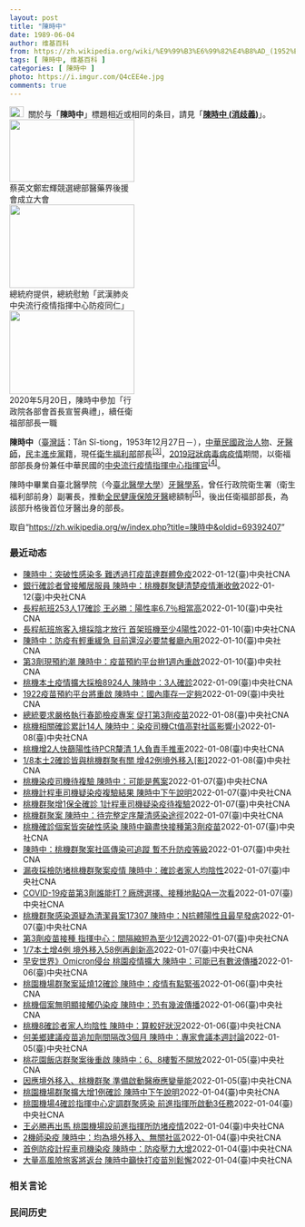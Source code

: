```yaml
---
layout: post
title: "陳時中"
date: 1989-06-04
author: 维基百科
from: https://zh.wikipedia.org/wiki/%E9%99%B3%E6%99%82%E4%B8%AD_(1952%E5%B9%B4)
tags: [ 陳時中, 维基百科 ]
categories: [ 陳時中 ]
photo: https://i.imgur.com/Q4cEE4e.jpg
comments: true
---
```

<div class="mw-parser-output"><div id="noteTA-54dafe5e" class="noteTA"><div class="noteTA-group"><div data-noteta-group-source="module" data-noteta-group="Medicine"></div></div></div>
<div role="note" class="hatnote navigation-not-searchable"><a href="/wiki/Wikipedia:%E6%B6%88%E6%AD%A7%E4%B9%89" title="Wikipedia:消歧义"><img alt="Disambig gray.svg" src="//upload.wikimedia.org/wikipedia/commons/thumb/5/5f/Disambig_gray.svg/25px-Disambig_gray.svg.png" decoding="async" width="25" height="19" srcset="//upload.wikimedia.org/wikipedia/commons/thumb/5/5f/Disambig_gray.svg/38px-Disambig_gray.svg.png 1.5x, //upload.wikimedia.org/wikipedia/commons/thumb/5/5f/Disambig_gray.svg/50px-Disambig_gray.svg.png 2x" data-file-width="220" data-file-height="168"></a><style data-mw-deduplicate="TemplateStyles:r67269465">.mw-parser-output .ifmobile>.mobile:nth-child(2n){display:none}</style><span class="ifmobile"><span class="nomobile">&nbsp;&nbsp;</span><span class="mobile"></span></span>關於与「<b>陳時中</b>」標題相近或相同的条目，請見「<b><a href="/wiki/%E9%99%B3%E6%99%82%E4%B8%AD_(%E6%B6%88%E6%AD%A7%E7%BE%A9)" class="mw-disambig" title="陳時中 (消歧義)">陳時中 (消歧義)</a></b>」。</div>

<div class="thumb tright"><div class="thumbinner" style="width:222px;"><a href="/wiki/File:%E9%84%AD%E5%AE%8F%E8%BC%9D%E8%88%87%E9%86%AB%E6%94%BF%E4%BA%BA%E5%A3%AB%E5%90%88%E7%85%A7.jpg" class="image"><img alt="" src="//upload.wikimedia.org/wikipedia/commons/thumb/e/e0/%E9%84%AD%E5%AE%8F%E8%BC%9D%E8%88%87%E9%86%AB%E6%94%BF%E4%BA%BA%E5%A3%AB%E5%90%88%E7%85%A7.jpg/220px-%E9%84%AD%E5%AE%8F%E8%BC%9D%E8%88%87%E9%86%AB%E6%94%BF%E4%BA%BA%E5%A3%AB%E5%90%88%E7%85%A7.jpg" decoding="async" width="220" height="110" class="thumbimage" srcset="//upload.wikimedia.org/wikipedia/commons/thumb/e/e0/%E9%84%AD%E5%AE%8F%E8%BC%9D%E8%88%87%E9%86%AB%E6%94%BF%E4%BA%BA%E5%A3%AB%E5%90%88%E7%85%A7.jpg/330px-%E9%84%AD%E5%AE%8F%E8%BC%9D%E8%88%87%E9%86%AB%E6%94%BF%E4%BA%BA%E5%A3%AB%E5%90%88%E7%85%A7.jpg 1.5x, //upload.wikimedia.org/wikipedia/commons/thumb/e/e0/%E9%84%AD%E5%AE%8F%E8%BC%9D%E8%88%87%E9%86%AB%E6%94%BF%E4%BA%BA%E5%A3%AB%E5%90%88%E7%85%A7.jpg/440px-%E9%84%AD%E5%AE%8F%E8%BC%9D%E8%88%87%E9%86%AB%E6%94%BF%E4%BA%BA%E5%A3%AB%E5%90%88%E7%85%A7.jpg 2x" data-file-width="4160" data-file-height="2080"></a>  <div class="thumbcaption"><div class="magnify"><a href="/wiki/File:%E9%84%AD%E5%AE%8F%E8%BC%9D%E8%88%87%E9%86%AB%E6%94%BF%E4%BA%BA%E5%A3%AB%E5%90%88%E7%85%A7.jpg" class="internal" title="放大"></a></div>蔡英文鄭宏輝競選總部醫藥界後援會成立大會</div></div></div>
<div class="thumb tright"><div class="thumbinner" style="width:222px;"><a href="/wiki/File:02.07_%E7%B8%BD%E7%B5%B1%E6%85%B0%E5%8B%89%E3%80%8C%E5%9A%B4%E9%87%8D%E7%89%B9%E6%AE%8A%E5%82%B3%E6%9F%93%E6%80%A7%E8%82%BA%E7%82%8E%E4%B8%AD%E5%A4%AE%E6%B5%81%E8%A1%8C%E7%96%AB%E6%83%85%E6%8C%87%E6%8F%AE%E4%B8%AD%E5%BF%83%E9%98%B2%E7%96%AB%E5%90%8C%E4%BB%81%E3%80%8D_(49500116692).jpg" class="image"><img alt="" src="//upload.wikimedia.org/wikipedia/commons/thumb/9/95/02.07_%E7%B8%BD%E7%B5%B1%E6%85%B0%E5%8B%89%E3%80%8C%E5%9A%B4%E9%87%8D%E7%89%B9%E6%AE%8A%E5%82%B3%E6%9F%93%E6%80%A7%E8%82%BA%E7%82%8E%E4%B8%AD%E5%A4%AE%E6%B5%81%E8%A1%8C%E7%96%AB%E6%83%85%E6%8C%87%E6%8F%AE%E4%B8%AD%E5%BF%83%E9%98%B2%E7%96%AB%E5%90%8C%E4%BB%81%E3%80%8D_%2849500116692%29.jpg/220px-02.07_%E7%B8%BD%E7%B5%B1%E6%85%B0%E5%8B%89%E3%80%8C%E5%9A%B4%E9%87%8D%E7%89%B9%E6%AE%8A%E5%82%B3%E6%9F%93%E6%80%A7%E8%82%BA%E7%82%8E%E4%B8%AD%E5%A4%AE%E6%B5%81%E8%A1%8C%E7%96%AB%E6%83%85%E6%8C%87%E6%8F%AE%E4%B8%AD%E5%BF%83%E9%98%B2%E7%96%AB%E5%90%8C%E4%BB%81%E3%80%8D_%2849500116692%29.jpg" decoding="async" width="220" height="147" class="thumbimage" srcset="//upload.wikimedia.org/wikipedia/commons/thumb/9/95/02.07_%E7%B8%BD%E7%B5%B1%E6%85%B0%E5%8B%89%E3%80%8C%E5%9A%B4%E9%87%8D%E7%89%B9%E6%AE%8A%E5%82%B3%E6%9F%93%E6%80%A7%E8%82%BA%E7%82%8E%E4%B8%AD%E5%A4%AE%E6%B5%81%E8%A1%8C%E7%96%AB%E6%83%85%E6%8C%87%E6%8F%AE%E4%B8%AD%E5%BF%83%E9%98%B2%E7%96%AB%E5%90%8C%E4%BB%81%E3%80%8D_%2849500116692%29.jpg/330px-02.07_%E7%B8%BD%E7%B5%B1%E6%85%B0%E5%8B%89%E3%80%8C%E5%9A%B4%E9%87%8D%E7%89%B9%E6%AE%8A%E5%82%B3%E6%9F%93%E6%80%A7%E8%82%BA%E7%82%8E%E4%B8%AD%E5%A4%AE%E6%B5%81%E8%A1%8C%E7%96%AB%E6%83%85%E6%8C%87%E6%8F%AE%E4%B8%AD%E5%BF%83%E9%98%B2%E7%96%AB%E5%90%8C%E4%BB%81%E3%80%8D_%2849500116692%29.jpg 1.5x, //upload.wikimedia.org/wikipedia/commons/thumb/9/95/02.07_%E7%B8%BD%E7%B5%B1%E6%85%B0%E5%8B%89%E3%80%8C%E5%9A%B4%E9%87%8D%E7%89%B9%E6%AE%8A%E5%82%B3%E6%9F%93%E6%80%A7%E8%82%BA%E7%82%8E%E4%B8%AD%E5%A4%AE%E6%B5%81%E8%A1%8C%E7%96%AB%E6%83%85%E6%8C%87%E6%8F%AE%E4%B8%AD%E5%BF%83%E9%98%B2%E7%96%AB%E5%90%8C%E4%BB%81%E3%80%8D_%2849500116692%29.jpg/440px-02.07_%E7%B8%BD%E7%B5%B1%E6%85%B0%E5%8B%89%E3%80%8C%E5%9A%B4%E9%87%8D%E7%89%B9%E6%AE%8A%E5%82%B3%E6%9F%93%E6%80%A7%E8%82%BA%E7%82%8E%E4%B8%AD%E5%A4%AE%E6%B5%81%E8%A1%8C%E7%96%AB%E6%83%85%E6%8C%87%E6%8F%AE%E4%B8%AD%E5%BF%83%E9%98%B2%E7%96%AB%E5%90%8C%E4%BB%81%E3%80%8D_%2849500116692%29.jpg 2x" data-file-width="2048" data-file-height="1365"></a>  <div class="thumbcaption"><div class="magnify"><a href="/wiki/File:02.07_%E7%B8%BD%E7%B5%B1%E6%85%B0%E5%8B%89%E3%80%8C%E5%9A%B4%E9%87%8D%E7%89%B9%E6%AE%8A%E5%82%B3%E6%9F%93%E6%80%A7%E8%82%BA%E7%82%8E%E4%B8%AD%E5%A4%AE%E6%B5%81%E8%A1%8C%E7%96%AB%E6%83%85%E6%8C%87%E6%8F%AE%E4%B8%AD%E5%BF%83%E9%98%B2%E7%96%AB%E5%90%8C%E4%BB%81%E3%80%8D_(49500116692).jpg" class="internal" title="放大"></a></div>總統府提供，總統慰勉「武漢肺炎中央流行疫情指揮中心防疫同仁」</div></div></div>
<div class="thumb tright"><div class="thumbinner" style="width:222px;"><a href="/wiki/File:05.20_%E7%B8%BD%E7%B5%B1%E4%B8%BB%E6%8C%81%E3%80%8C%E8%A1%8C%E6%94%BF%E9%99%A2%E5%89%AF%E9%99%A2%E9%95%B7%E6%9A%A8%E5%90%84%E9%83%A8%E6%9C%83%E9%A6%96%E9%95%B7%E5%AE%A3%E8%AA%93%E5%85%B8%E7%A6%AE%E3%80%8D-%E9%99%B3%E6%99%82%E4%B8%AD.jpg" class="image"><img alt="" src="//upload.wikimedia.org/wikipedia/commons/thumb/a/aa/05.20_%E7%B8%BD%E7%B5%B1%E4%B8%BB%E6%8C%81%E3%80%8C%E8%A1%8C%E6%94%BF%E9%99%A2%E5%89%AF%E9%99%A2%E9%95%B7%E6%9A%A8%E5%90%84%E9%83%A8%E6%9C%83%E9%A6%96%E9%95%B7%E5%AE%A3%E8%AA%93%E5%85%B8%E7%A6%AE%E3%80%8D-%E9%99%B3%E6%99%82%E4%B8%AD.jpg/220px-05.20_%E7%B8%BD%E7%B5%B1%E4%B8%BB%E6%8C%81%E3%80%8C%E8%A1%8C%E6%94%BF%E9%99%A2%E5%89%AF%E9%99%A2%E9%95%B7%E6%9A%A8%E5%90%84%E9%83%A8%E6%9C%83%E9%A6%96%E9%95%B7%E5%AE%A3%E8%AA%93%E5%85%B8%E7%A6%AE%E3%80%8D-%E9%99%B3%E6%99%82%E4%B8%AD.jpg" decoding="async" width="220" height="147" class="thumbimage" srcset="//upload.wikimedia.org/wikipedia/commons/thumb/a/aa/05.20_%E7%B8%BD%E7%B5%B1%E4%B8%BB%E6%8C%81%E3%80%8C%E8%A1%8C%E6%94%BF%E9%99%A2%E5%89%AF%E9%99%A2%E9%95%B7%E6%9A%A8%E5%90%84%E9%83%A8%E6%9C%83%E9%A6%96%E9%95%B7%E5%AE%A3%E8%AA%93%E5%85%B8%E7%A6%AE%E3%80%8D-%E9%99%B3%E6%99%82%E4%B8%AD.jpg/330px-05.20_%E7%B8%BD%E7%B5%B1%E4%B8%BB%E6%8C%81%E3%80%8C%E8%A1%8C%E6%94%BF%E9%99%A2%E5%89%AF%E9%99%A2%E9%95%B7%E6%9A%A8%E5%90%84%E9%83%A8%E6%9C%83%E9%A6%96%E9%95%B7%E5%AE%A3%E8%AA%93%E5%85%B8%E7%A6%AE%E3%80%8D-%E9%99%B3%E6%99%82%E4%B8%AD.jpg 1.5x, //upload.wikimedia.org/wikipedia/commons/thumb/a/aa/05.20_%E7%B8%BD%E7%B5%B1%E4%B8%BB%E6%8C%81%E3%80%8C%E8%A1%8C%E6%94%BF%E9%99%A2%E5%89%AF%E9%99%A2%E9%95%B7%E6%9A%A8%E5%90%84%E9%83%A8%E6%9C%83%E9%A6%96%E9%95%B7%E5%AE%A3%E8%AA%93%E5%85%B8%E7%A6%AE%E3%80%8D-%E9%99%B3%E6%99%82%E4%B8%AD.jpg/440px-05.20_%E7%B8%BD%E7%B5%B1%E4%B8%BB%E6%8C%81%E3%80%8C%E8%A1%8C%E6%94%BF%E9%99%A2%E5%89%AF%E9%99%A2%E9%95%B7%E6%9A%A8%E5%90%84%E9%83%A8%E6%9C%83%E9%A6%96%E9%95%B7%E5%AE%A3%E8%AA%93%E5%85%B8%E7%A6%AE%E3%80%8D-%E9%99%B3%E6%99%82%E4%B8%AD.jpg 2x" data-file-width="2508" data-file-height="1672"></a>  <div class="thumbcaption"><div class="magnify"><a href="/wiki/File:05.20_%E7%B8%BD%E7%B5%B1%E4%B8%BB%E6%8C%81%E3%80%8C%E8%A1%8C%E6%94%BF%E9%99%A2%E5%89%AF%E9%99%A2%E9%95%B7%E6%9A%A8%E5%90%84%E9%83%A8%E6%9C%83%E9%A6%96%E9%95%B7%E5%AE%A3%E8%AA%93%E5%85%B8%E7%A6%AE%E3%80%8D-%E9%99%B3%E6%99%82%E4%B8%AD.jpg" class="internal" title="放大"></a></div>2020年5月20日，陳時中參加「行政院各部會首長宣誓典禮」，續任衛福部部長一職</div></div></div>
<p><b>陳時中</b>（<a href="/wiki/%E8%87%BA%E7%81%A3%E8%A9%B1" title="臺灣話">臺灣話</a>：<span lang="nan"><style data-mw-deduplicate="TemplateStyles:r58929728">.mw-parser-output .sans-serif{font-family:-apple-system,BlinkMacSystemFont,"Segoe UI",Roboto,Lato,"Helvetica Neue",Helvetica,Arial,sans-serif}</style><span class="sans-serif"><span lang="nan">Tân Sî-tiong</span></span></span>，1953年12月27日<span class="useeditintro" title="Template:BLP editintro">－</span>），<a href="/wiki/%E4%B8%AD%E8%8F%AF%E6%B0%91%E5%9C%8B" title="中華民國">中華民國</a><a href="/wiki/%E6%94%BF%E6%B2%BB%E4%BA%BA%E7%89%A9" title="政治人物">政治人物</a>、<a href="/wiki/%E7%89%99%E9%86%AB%E5%B8%AB" class="mw-redirect" title="牙醫師">牙醫師</a>，<a href="/wiki/%E6%B0%91%E4%B8%BB%E9%80%B2%E6%AD%A5%E9%BB%A8" title="民主進步黨">民主進步黨</a>籍，現任<a href="/wiki/%E4%B8%AD%E8%8F%AF%E6%B0%91%E5%9C%8B%E8%A1%9B%E7%94%9F%E7%A6%8F%E5%88%A9%E9%83%A8" title="中華民國衛生福利部">衛生福利部</a>部長<sup id="cite_ref-3" class="reference"><a href="#cite_note-3">[3]</a></sup>，<a href="/wiki/2019%E5%86%A0%E7%8B%80%E7%97%85%E6%AF%92%E7%97%85%E8%87%BA%E7%81%A3%E7%96%AB%E6%83%85" title="2019冠狀病毒病臺灣疫情">2019冠狀病毒病疫情</a>期間，以衛福部部長身份兼任中華民國的<a href="/wiki/%E5%9C%8B%E5%AE%B6%E8%A1%9B%E7%94%9F%E6%8C%87%E6%8F%AE%E4%B8%AD%E5%BF%83%E4%B8%AD%E5%A4%AE%E6%B5%81%E8%A1%8C%E7%96%AB%E6%83%85%E6%8C%87%E6%8F%AE%E4%B8%AD%E5%BF%83" title="國家衛生指揮中心中央流行疫情指揮中心">中央流行疫情指揮中心</a><a href="/wiki/%E6%8C%87%E6%8F%AE%E5%AE%98" title="指揮官">指揮官</a><sup id="cite_ref-4" class="reference"><a href="#cite_note-4">[4]</a></sup>。
</p><p>陳時中畢業自臺北醫學院（今<a href="/wiki/%E8%87%BA%E5%8C%97%E9%86%AB%E5%AD%B8%E5%A4%A7%E5%AD%B8" title="臺北醫學大學">臺北醫學大學</a>）<a href="/wiki/%E7%89%99%E9%86%AB%E5%AD%B8%E7%B3%BB" title="牙醫學系">牙醫學系</a>，曾任行政院衛生署（衛生福利部前身）副署長，推動<a href="/wiki/%E5%85%A8%E6%B0%91%E5%81%A5%E5%BA%B7%E4%BF%9D%E9%9A%AA" title="全民健康保險">全民健康保險</a><a href="/wiki/%E7%89%99%E9%86%AB" title="牙醫">牙醫</a>總額制<sup id="cite_ref-5" class="reference"><a href="#cite_note-5">[5]</a></sup>，後出任衛福部部長，為該部升格後首位牙醫出身的部長。
</p>
</div><noscript><img src="//zh.wikipedia.org/wiki/Special:CentralAutoLogin/start?type=1x1" alt="" title="" width="1" height="1" style="border: none; position: absolute;"></noscript>
<div class="printfooter">取自“<a dir="ltr" href="https://zh.wikipedia.org/w/index.php?title=陳時中&amp;oldid=69392407">https://zh.wikipedia.org/w/index.php?title=陳時中&amp;oldid=69392407</a>”</div><div id="recent-news"><h3>最近动态</h3><ul><li><a href="https://nodebe4.github.io/waimei/2022-01-12/%E9%99%B3%E6%99%82%E4%B8%AD-%E7%AA%81%E7%A0%B4%E6%80%A7%E6%84%9F%E6%9F%93%E5%A4%9A-%E9%9B%A3%E9%80%8F%E9%81%8E%E6%89%93%E7%96%AB%E8%8B%97%E9%81%94%E7%BE%A4%E9%AB%94%E5%85%8D%E7%96%AB" title="陳時中：突破性感染多 難透過打疫苗達群體免疫—— 防疫指揮官陳時中說，單靠打疫苗達到群體免疫、避免感染很難，要多層次防護。圖為高雄國際會議中心疫苗接種站。中央社記者董俊志攝 111年1月12日 ...">陳時中：突破性感染多 難透過打疫苗達群體免疫</a><time>2022-01-12</time><a class="tag">(臺)中央社CNA</a></li>
<li><a href="https://nodebe4.github.io/waimei/2022-01-12/%E9%8A%80%E8%A1%8C%E7%A2%BA%E8%A8%BA%E8%80%85%E6%9B%BE%E6%8E%A5%E8%A7%B8%E5%B1%85%E6%9C%8D%E5%93%A1-%E9%99%B3%E6%99%82%E4%B8%AD-%E6%A1%83%E6%A9%9F%E7%BE%A4%E8%81%9A%E9%8F%88%E6%B8%85%E6%A5%9A%E7%96%AB%E6%83%85%E6%BC%B8%E6%94%B6%E6%96%82" title="銀行確診者曾接觸居服員 陳時中：桃機群聚鏈清楚疫情漸收斂—— 桃機群聚案12日新增3名銀行人員確診，累計42例，除1名桃機防疫計程車司機病毒序列不同，其餘41人均為群聚。（中央社製圖） （中央社...">銀行確診者曾接觸居服員 陳時中：桃機群聚鏈清楚疫情漸收斂</a><time>2022-01-12</time><a class="tag">(臺)中央社CNA</a></li>
<li><a href="https://nodebe4.github.io/waimei/2022-01-10/%E9%95%B7%E7%A8%8B%E8%88%AA%E7%8F%AD253%E4%BA%BA17%E7%A2%BA%E8%A8%BA-%E7%8E%8B%E5%BF%85%E5%8B%9D-%E9%99%BD%E6%80%A7%E7%8E%876.7-%E7%9B%B8%E7%95%B6%E9%AB%98" title="長程航班253人17確診 王必勝：陽性率6.7％相當高—— 桃園國際機場長程航班旅客採檢新措施上路首日，中央流行疫情指揮中心指揮官陳時中（圖中）11日一早在桃機前進指揮所指揮官王必勝（中左）等人...">長程航班253人17確診 王必勝：陽性率6.7％相當高</a><time>2022-01-10</time><a class="tag">(臺)中央社CNA</a></li>
<li><a href="https://nodebe4.github.io/waimei/2022-01-10/%E9%95%B7%E7%A8%8B%E8%88%AA%E7%8F%AD%E6%97%85%E5%AE%A2%E5%85%A5%E5%A2%83%E6%8E%A1%E9%99%B0%E6%89%8D%E6%94%BE%E8%A1%8C-%E9%A6%96%E6%9E%B6%E7%8F%AD%E6%A9%9F%E8%87%B3%E5%B0%914%E9%99%BD%E6%80%A7" title="長程航班旅客入境採陰才放行 首架班機至少4陽性—— 中央流行疫情指揮中心指揮官陳時中（前左2）11日在桃機前進指揮所指揮官王必勝（後左）、桃園國際機場公司總經理但昭璧（後左2）等人的陪同下，在入...">長程航班旅客入境採陰才放行 首架班機至少4陽性</a><time>2022-01-10</time><a class="tag">(臺)中央社CNA</a></li>
<li><a href="https://nodebe4.github.io/waimei/2022-01-10/%E9%99%B3%E6%99%82%E4%B8%AD-%E9%98%B2%E7%96%AB%E6%9C%89%E8%BC%95%E9%87%8D%E7%B7%A9%E6%80%A5-%E7%9B%AE%E5%89%8D%E9%82%84%E6%B2%92%E5%BF%85%E8%A6%81%E7%A6%81%E9%A4%90%E5%BB%B3%E5%85%A7%E7%94%A8" title="陳時中：防疫有輕重緩急 目前還沒必要禁餐廳內用—— 指揮中心指揮官陳時中10日說，目前本土個案關聯都可追蹤，還沒必要禁止餐廳內用。圖為台北市一間百貨公司在用餐區設立隔板。（中央社檔案照片） （中...">陳時中：防疫有輕重緩急 目前還沒必要禁餐廳內用</a><time>2022-01-10</time><a class="tag">(臺)中央社CNA</a></li>
<li><a href="https://nodebe4.github.io/waimei/2022-01-10/%E7%AC%AC3%E5%8A%91%E7%8F%BE%E9%A0%90%E7%B4%84%E6%BD%AE-%E9%99%B3%E6%99%82%E4%B8%AD-%E7%96%AB%E8%8B%97%E9%A0%90%E7%B4%84%E5%B9%B3%E5%8F%B0%E6%8B%9A1%E9%80%B1%E5%85%A7%E9%87%8D%E5%95%9F" title="第3劑現預約潮 陳時中：疫苗預約平台拚1週內重啟—— 指揮中心指揮官陳時中10日說，因應第3劑疫苗，COVID-19疫苗預約平台力拚一週內重啟，呼籲民眾有疫苗就盡量出來接種。（中央社檔案照片） ...">第3劑現預約潮 陳時中：疫苗預約平台拚1週內重啟</a><time>2022-01-10</time><a class="tag">(臺)中央社CNA</a></li>
<li><a href="https://nodebe4.github.io/waimei/2022-01-09/%E6%A1%83%E6%A9%9F%E6%9C%AC%E5%9C%9F%E7%96%AB%E6%83%85%E6%93%B4%E5%A4%A7%E6%8E%A1%E6%AA%A28924%E4%BA%BA-%E9%99%B3%E6%99%82%E4%B8%AD-3%E4%BA%BA%E7%A2%BA%E8%A8%BA" title="桃機本土疫情擴大採檢8924人 陳時中：3人確診—— 中央流行疫情指揮中心指揮官陳時中10日視察桃園國際機場時表示，桃機8924人核酸檢測結果，共3人確診COVID-19。中央社記者吳睿吳睿騏攝...">桃機本土疫情擴大採檢8924人 陳時中：3人確診</a><time>2022-01-09</time><a class="tag">(臺)中央社CNA</a></li>
<li><a href="https://nodebe4.github.io/waimei/2022-01-09/1922%E7%96%AB%E8%8B%97%E9%A0%90%E7%B4%84%E5%B9%B3%E5%8F%B0%E5%B0%87%E9%87%8D%E5%95%9F-%E9%99%B3%E6%99%82%E4%B8%AD-%E5%9C%8B%E5%85%A7%E5%BA%AB%E5%AD%98%E4%B8%80%E5%AE%9A%E5%A4%A0" title="1922疫苗預約平台將重啟 陳時中：國內庫存一定夠—— 指揮中心因應第3劑疫苗接種，將重啟1922疫苗預約平台，疫情指揮官陳時中表示，國內疫苗一定夠。（圖取自COVID-19公費疫苗預約平台網頁...">1922疫苗預約平台將重啟 陳時中：國內庫存一定夠</a><time>2022-01-09</time><a class="tag">(臺)中央社CNA</a></li>
<li><a href="https://nodebe4.github.io/waimei/2022-01-08/%E7%B8%BD%E7%B5%B1%E8%A6%81%E6%B1%82%E5%9A%B4%E6%A0%BC%E5%9F%B7%E8%A1%8C%E6%98%A5%E7%AF%80%E6%AA%A2%E7%96%AB%E5%B0%88%E6%A1%88-%E4%BF%83%E6%89%93%E7%AC%AC3%E5%8A%91%E7%96%AB%E8%8B%97" title="總統要求嚴格執行春節檢疫專案 促打第3劑疫苗—— 桃園機場爆發疫情群聚，總統蔡英文（中）8日視察中央流行疫情指揮中心，掌握防疫工作進度並慰勉防疫人員，會後在中心指揮官陳時中（左）、專家諮詢小組召...">總統要求嚴格執行春節檢疫專案 促打第3劑疫苗</a><time>2022-01-08</time><a class="tag">(臺)中央社CNA</a></li>
<li><a href="https://nodebe4.github.io/waimei/2022-01-08/%E6%A1%83%E6%A9%9F%E7%9B%B8%E9%97%9C%E7%A2%BA%E8%A8%BA%E7%B4%AF%E8%A8%8814%E4%BA%BA-%E9%99%B3%E6%99%82%E4%B8%AD-%E6%9F%93%E7%96%AB%E5%8F%B8%E6%A9%9FCt%E5%80%BC%E9%AB%98%E5%B0%8D%E7%A4%BE%E5%8D%80%E5%BD%B1%E9%9F%BF%E5%B0%8F" title="桃機相關確診累計14人 陳時中：染疫司機Ct值高對社區影響小—— 指揮中心指揮官陳時中宣布8日新增2例本土病例，分別為桃機保全及防疫計程車司機。圖為桃園龍岡大操場採檢站。（中央社檔案照片） （中...">桃機相關確診累計14人 陳時中：染疫司機Ct值高對社區影響小</a><time>2022-01-08</time><a class="tag">(臺)中央社CNA</a></li>
<li><a href="https://nodebe4.github.io/waimei/2022-01-08/%E6%A1%83%E6%A9%9F%E5%A2%9E2%E4%BA%BA%E5%BF%AB%E7%AF%A9%E9%99%BD%E6%80%A7%E5%BE%85PCR%E9%87%90%E6%B8%85-1%E4%BA%BA%E8%B2%A0%E8%B2%AC%E6%89%8B%E6%8E%A8%E8%BB%8A" title="桃機增2人快篩陽性待PCR釐清 1人負責手推車—— 指揮中心指揮官陳時中8日證實，桃機上午新增2名快篩陽性者。（指揮中心提供） （中央社記者張茗喧、吳欣紜台北8日電）指揮中心指揮官陳時中今天證實...">桃機增2人快篩陽性待PCR釐清  1人負責手推車</a><time>2022-01-08</time><a class="tag">(臺)中央社CNA</a></li>
<li><a href="https://nodebe4.github.io/waimei/2022-01-08/1-8%E6%9C%AC%E5%9C%9F2%E7%A2%BA%E8%A8%BA%E7%9A%86%E8%88%87%E6%A1%83%E6%A9%9F%E7%BE%A4%E8%81%9A%E6%9C%89%E9%97%9C-%E5%A2%9E42%E4%BE%8B%E5%A2%83%E5%A4%96%E7%A7%BB%E5%85%A5-%E5%BD%B1" title="1/8本土2確診皆與桃機群聚有關 增42例境外移入[影]—— 影片來源：衛生福利部疾病管制署 （中央社記者張茗喧、吳欣紜台北8日電）中央流行疫情指揮中心指揮官陳時中宣布，今天新增2例COVID-...">1/8本土2確診皆與桃機群聚有關 增42例境外移入[影]</a><time>2022-01-08</time><a class="tag">(臺)中央社CNA</a></li>
<li><a href="https://nodebe4.github.io/waimei/2022-01-07/%E6%A1%83%E6%A9%9F%E6%9F%93%E7%96%AB%E5%8F%B8%E6%A9%9F%E5%BE%85%E8%A4%87%E9%A9%97-%E9%99%B3%E6%99%82%E4%B8%AD-%E5%8F%AF%E8%83%BD%E6%98%AF%E8%88%8A%E6%A1%88" title="桃機染疫司機待複驗 陳時中：可能是舊案—— 一名桃園國際機場防疫計程車司機疑染疫待複驗，中央流行疫情指揮中心指揮官陳時中8日說，目前評估可能是舊案。（示意圖／中央社檔案照片） （中央社記者葉臻桃...">桃機染疫司機待複驗 陳時中：可能是舊案</a><time>2022-01-07</time><a class="tag">(臺)中央社CNA</a></li>
<li><a href="https://nodebe4.github.io/waimei/2022-01-07/%E6%A1%83%E6%A9%9F%E8%A8%88%E7%A8%8B%E8%BB%8A%E5%8F%B8%E6%A9%9F%E7%96%91%E6%9F%93%E7%96%AB%E8%A4%87%E9%A9%97%E7%B5%90%E6%9E%9C-%E9%99%B3%E6%99%82%E4%B8%AD%E4%B8%8B%E5%8D%88%E8%AA%AA%E6%98%8E" title="桃機計程車司機疑染疫複驗結果 陳時中下午說明—— （中央社記者張茗喧台北8日電）桃機COVID-19染疫案延燒，昨晚再增1名機場保全確診，另有1名防疫計程車司機疑染疫待複驗。指揮中心指揮官陳時中...">桃機計程車司機疑染疫複驗結果  陳時中下午說明</a><time>2022-01-07</time><a class="tag">(臺)中央社CNA</a></li>
<li><a href="https://nodebe4.github.io/waimei/2022-01-07/%E6%A1%83%E6%A9%9F%E7%BE%A4%E8%81%9A%E5%A2%9E1%E4%BF%9D%E5%85%A8%E7%A2%BA%E8%A8%BA-1%E8%A8%88%E7%A8%8B%E8%BB%8A%E5%8F%B8%E6%A9%9F%E7%96%91%E6%9F%93%E7%96%AB%E5%BE%85%E8%A4%87%E9%A9%97" title="桃機群聚增1保全確診 1計程車司機疑染疫待複驗—— 桃園機場COVID-19群聚案擴大，中央流行疫情指揮中心指揮官陳時中7日晚間證實，又增1名機場保全確診。圖為國軍三三化學兵群4日上午前往桃機停...">桃機群聚增1保全確診 1計程車司機疑染疫待複驗</a><time>2022-01-07</time><a class="tag">(臺)中央社CNA</a></li>
<li><a href="https://nodebe4.github.io/waimei/2022-01-07/%E6%A1%83%E6%A9%9F%E7%BE%A4%E8%81%9A%E6%A1%88-%E9%99%B3%E6%99%82%E4%B8%AD-%E5%BE%85%E5%AE%8C%E6%95%B4%E5%AE%9A%E5%BA%8F%E9%87%90%E6%B8%85%E6%84%9F%E6%9F%93%E9%80%94%E5%BE%91" title="桃機群聚案 陳時中：待完整定序釐清感染途徑—— （中央社記者張茗喧、江慧珺台北7日電）桃機群聚累計11人確診，另有1名感染源不同的防疫計程車司機染疫。指揮中心指揮官陳時中今天表示，目前掌握的都是...">桃機群聚案 陳時中：待完整定序釐清感染途徑</a><time>2022-01-07</time><a class="tag">(臺)中央社CNA</a></li>
<li><a href="https://nodebe4.github.io/waimei/2022-01-07/%E6%A1%83%E6%A9%9F%E7%A2%BA%E8%A8%BA%E5%80%8B%E6%A1%88%E7%9A%86%E7%AA%81%E7%A0%B4%E6%80%A7%E6%84%9F%E6%9F%93-%E9%99%B3%E6%99%82%E4%B8%AD%E7%B1%B2%E7%9B%A1%E5%BF%AB%E6%8E%A5%E7%A8%AE%E7%AC%AC3%E5%8A%91%E7%96%AB%E8%8B%97" title="桃機確診個案皆突破性感染 陳時中籲盡快接種第3劑疫苗—— （中央社記者張茗喧、江慧珺台北7日電）桃園機場相關確診個案共12例，其中11例為群聚感染。指揮中心發言人莊人祥表示，12例都打滿2劑疫苗...">桃機確診個案皆突破性感染 陳時中籲盡快接種第3劑疫苗</a><time>2022-01-07</time><a class="tag">(臺)中央社CNA</a></li>
<li><a href="https://nodebe4.github.io/waimei/2022-01-07/%E9%99%B3%E6%99%82%E4%B8%AD-%E6%A1%83%E6%A9%9F%E7%BE%A4%E8%81%9A%E6%A1%88%E7%A4%BE%E5%8D%80%E5%82%B3%E6%9F%93%E5%8F%AF%E8%BF%BD%E8%B9%A4-%E6%9A%AB%E4%B8%8D%E5%8D%87%E9%98%B2%E7%96%AB%E7%AD%89%E7%B4%9A" title="陳時中：桃機群聚案社區傳染可追蹤 暫不升防疫等級—— 桃機群聚疫情燒進社區，疫情指揮中心指揮官陳時中（前左二）7日坦言已是社區傳染，但現階段疫情仍可追蹤，暫不升高防疫等級。（中央社檔案照片） （...">陳時中：桃機群聚案社區傳染可追蹤 暫不升防疫等級</a><time>2022-01-07</time><a class="tag">(臺)中央社CNA</a></li>
<li><a href="https://nodebe4.github.io/waimei/2022-01-07/%E6%BC%8F%E5%A4%9C%E6%8E%A1%E6%AA%A2%E9%98%B2%E5%A0%B5%E6%A1%83%E6%A9%9F%E7%BE%A4%E8%81%9A%E6%A1%88%E7%96%AB%E6%83%85-%E9%99%B3%E6%99%82%E4%B8%AD-%E7%A2%BA%E8%A8%BA%E8%80%85%E5%AE%B6%E4%BA%BA%E5%9D%87%E9%99%B0%E6%80%A7" title="漏夜採檢防堵桃機群聚案疫情 陳時中：確診者家人均陰性—— 桃機COVID-19群聚案再增4人確診，指揮中心指揮官陳時中7日表示，目前確診者家庭接觸者均陰性，可稍微安心一點。圖為化學兵在桃機停車場...">漏夜採檢防堵桃機群聚案疫情 陳時中：確診者家人均陰性</a><time>2022-01-07</time><a class="tag">(臺)中央社CNA</a></li>
<li><a href="https://nodebe4.github.io/waimei/2022-01-07/COVID-19%E7%96%AB%E8%8B%97%E7%AC%AC3%E5%8A%91%E8%AA%B0%E8%83%BD%E6%89%93-%E5%BB%A0%E7%89%8C%E9%81%B8%E6%93%87-%E6%8E%A5%E7%A8%AE%E5%9C%B0%E9%BB%9EQA%E4%B8%80%E6%AC%A1%E7%9C%8B" title="COVID-19疫苗第3劑誰能打？廠牌選擇、接種地點QA一次看—— 指揮中心指揮官陳時中7日宣布，COVID-19疫苗追加劑間隔縮短為至少12週。（中央社檔案照片） （中央社網站7日電）因應CO...">COVID-19疫苗第3劑誰能打？廠牌選擇、接種地點QA一次看</a><time>2022-01-07</time><a class="tag">(臺)中央社CNA</a></li>
<li><a href="https://nodebe4.github.io/waimei/2022-01-07/%E6%A1%83%E6%A9%9F%E7%BE%A4%E8%81%9A%E6%84%9F%E6%9F%93%E6%BA%90%E7%96%91%E7%82%BA%E6%B8%85%E6%BD%94%E5%93%A1%E6%A1%8817307-%E9%99%B3%E6%99%82%E4%B8%AD-N%E6%8A%97%E9%AB%94%E9%99%BD%E6%80%A7%E4%B8%94%E6%9C%80%E6%97%A9%E7%99%BC%E7%97%85" title="桃機群聚感染源疑為清潔員案17307 陳時中：N抗體陽性且最早發病—— 桃機群聚案累計11人確診，其中包括7名桃機清潔員。圖為化學兵清消桃機。（中央社檔案照片） （中央社記者張茗喧、江慧珺台北7...">桃機群聚感染源疑為清潔員案17307 陳時中：N抗體陽性且最早發病</a><time>2022-01-07</time><a class="tag">(臺)中央社CNA</a></li>
<li><a href="https://nodebe4.github.io/waimei/2022-01-07/%E7%AC%AC3%E5%8A%91%E7%96%AB%E8%8B%97%E6%8E%A5%E7%A8%AE-%E6%8C%87%E6%8F%AE%E4%B8%AD%E5%BF%83-%E9%96%93%E9%9A%94%E7%B8%AE%E7%9F%AD%E7%82%BA%E8%87%B3%E5%B0%9112%E9%80%B1" title="第3劑疫苗接種 指揮中心：間隔縮短為至少12週—— 指揮中心指揮官陳時中7日宣布，COVID-19疫苗追加劑間隔縮短為至少12週。（中央社檔案照片） （中央社台北7日電）中央流行疫情指揮中心指揮...">第3劑疫苗接種 指揮中心：間隔縮短為至少12週</a><time>2022-01-07</time><a class="tag">(臺)中央社CNA</a></li>
<li><a href="https://nodebe4.github.io/waimei/2022-01-07/1-7%E6%9C%AC%E5%9C%9F%E5%A2%9E4%E4%BE%8B-%E5%A2%83%E5%A4%96%E7%A7%BB%E5%85%A558%E4%BE%8B%E5%86%8D%E5%89%B5%E6%96%B0%E9%AB%98" title="1/7本土增4例&nbsp;境外移入58例再創新高—— 影片來源：衛生福利部疾病管制署 （中央社記者張茗喧、江慧珺台北7日電）中央流行疫情指揮中心指揮官陳時中宣布，今天國內新增4例COVID-19（201...">1/7本土增4例 境外移入58例再創新高</a><time>2022-01-07</time><a class="tag">(臺)中央社CNA</a></li>
<li><a href="https://nodebe4.github.io/waimei/2022-01-06/%E6%97%A9%E5%AE%89%E4%B8%96%E7%95%8C-Omicron%E4%BE%B5%E5%8F%B0-%E6%A1%83%E5%9C%92%E7%96%AB%E6%83%85%E6%93%B4%E5%A4%A7-%E9%99%B3%E6%99%82%E4%B8%AD-%E5%8F%AF%E8%83%BD%E5%B7%B2%E6%9C%89%E6%95%B8%E6%B3%A2%E5%82%B3%E6%92%AD" title="早安世界》Omicron侵台 桃園疫情擴大 陳時中：可能已有數波傳播—— 桃園機場群聚案擴大，6日深夜再增4例確診，累計確診人數到達12例，其中多人感染Omicron變異株。圖為國軍化學兵群4日...">早安世界》Omicron侵台 桃園疫情擴大 陳時中：可能已有數波傳播</a><time>2022-01-06</time><a class="tag">(臺)中央社CNA</a></li>
<li><a href="https://nodebe4.github.io/waimei/2022-01-06/%E6%A1%83%E5%9C%92%E6%A9%9F%E5%A0%B4%E7%BE%A4%E8%81%9A%E6%A1%88%E5%BB%B6%E7%87%9212%E7%A2%BA%E8%A8%BA-%E9%99%B3%E6%99%82%E4%B8%AD-%E7%96%AB%E6%83%85%E6%9C%89%E9%BB%9E%E7%B7%8A%E5%BC%B5" title="桃園機場群聚案延燒12確診 陳時中：疫情有點緊張—— 桃機群聚案6日晚間再增4人染疫，確診人數來到12人。圖為5日桃園龍岡大操場採檢站狀況，圖中人物與新聞當事人無關。（中央社檔案照片） （中央社...">桃園機場群聚案延燒12確診 陳時中：疫情有點緊張</a><time>2022-01-06</time><a class="tag">(臺)中央社CNA</a></li>
<li><a href="https://nodebe4.github.io/waimei/2022-01-06/%E6%A1%83%E6%A9%9F%E5%80%8B%E6%A1%88%E7%84%A1%E6%98%8E%E9%A1%AF%E6%8E%A5%E8%A7%B8%E4%BB%8D%E6%9F%93%E7%96%AB-%E9%99%B3%E6%99%82%E4%B8%AD-%E6%81%90%E6%9C%89%E5%B9%BE%E6%B3%A2%E5%82%B3%E6%92%AD" title="桃機個案無明顯接觸仍染疫 陳時中：恐有幾波傳播—— 防疫指揮官陳時中6日表示，桃機群聚案可能已有幾波傳播，有幾名個案職場、交通車上都未接觸，情況可能更複雜。圖為防疫巴士5日載送匡列清潔員赴集中檢...">桃機個案無明顯接觸仍染疫 陳時中：恐有幾波傳播</a><time>2022-01-06</time><a class="tag">(臺)中央社CNA</a></li>
<li><a href="https://nodebe4.github.io/waimei/2022-01-06/%E6%A1%83%E6%A9%9F8%E7%A2%BA%E8%A8%BA%E8%80%85%E5%AE%B6%E4%BA%BA%E5%9D%87%E9%99%B0%E6%80%A7-%E9%99%B3%E6%99%82%E4%B8%AD-%E7%AE%97%E8%BC%83%E5%A5%BD%E7%8B%80%E6%B3%81" title="桃機8確診者家人均陰性 陳時中：算較好狀況—— 疫情指揮中心5日晚間公布，桃園機場群聚再新增3名確診者，皆為擴大採檢信實外包大夜班清潔員，針對清潔外包公司航廈夜班人員共93人，全數送集中檢疫所集...">桃機8確診者家人均陰性 陳時中：算較好狀況</a><time>2022-01-06</time><a class="tag">(臺)中央社CNA</a></li>
<li><a href="https://nodebe4.github.io/waimei/2022-01-05/%E4%BD%95%E7%BE%8E%E9%84%89%E5%BB%BA%E8%AD%B0%E7%96%AB%E8%8B%97%E8%BF%BD%E5%8A%A0%E5%8A%91%E9%96%93%E9%9A%94%E6%94%B93%E5%80%8B%E6%9C%88-%E9%99%B3%E6%99%82%E4%B8%AD-%E5%B0%88%E5%AE%B6%E6%9C%83%E8%AD%B0%E6%9C%AC%E9%80%B1%E8%A8%8E%E8%AB%96" title="何美鄉建議疫苗追加劑間隔改3個月 陳時中：專家會議本週討論—— 桃園機場群聚感染擴大，中央流行疫情指揮中心指揮官陳時中5日呼籲民眾速打疫苗，本週將討論追加第3劑疫苗間隔是否縮短。（中央社檔案照片...">何美鄉建議疫苗追加劑間隔改3個月 陳時中：專家會議本週討論</a><time>2022-01-05</time><a class="tag">(臺)中央社CNA</a></li>
<li><a href="https://nodebe4.github.io/waimei/2022-01-05/%E6%A1%83%E8%8A%B1%E5%9C%92%E9%A3%AF%E5%BA%97%E7%BE%A4%E8%81%9A%E6%A1%88%E5%BE%8C%E9%87%8D%E5%95%9F-%E9%99%B3%E6%99%82%E4%B8%AD-6-8%E6%A8%93%E6%9A%AB%E4%B8%8D%E9%96%8B%E6%94%BE" title="桃花園飯店群聚案後重啟 陳時中：6、8樓暫不開放—— 指揮中心5日表示，去年12月中旬發生群聚的桃園「桃花園飯店」可望重啟營業，但發生群聚的6、8樓暫不開放。（中央社檔案照片） （中央社記者陳婕...">桃花園飯店群聚案後重啟 陳時中：6、8樓暫不開放</a><time>2022-01-05</time><a class="tag">(臺)中央社CNA</a></li>
<li><a href="https://nodebe4.github.io/waimei/2022-01-05/%E5%9B%A0%E6%87%89%E5%A2%83%E5%A4%96%E7%A7%BB%E5%85%A5-%E6%A1%83%E6%A9%9F%E7%BE%A4%E8%81%9A-%E6%BA%96%E5%82%99%E5%95%9F%E5%8B%95%E9%86%AB%E7%99%82%E6%87%89%E8%AE%8A%E9%87%8F%E8%83%BD" title="因應境外移入、桃機群聚 準備啟動醫療應變量能—— 桃園機場出現本土疫情，中央流行疫情指揮中心指揮官陳時中5日宣布，準備啟動醫療應變量能。圖為桃園社區採檢區。（指揮中心提供） （中央社記者陳婕翎、...">因應境外移入、桃機群聚 準備啟動醫療應變量能</a><time>2022-01-05</time><a class="tag">(臺)中央社CNA</a></li>
<li><a href="https://nodebe4.github.io/waimei/2022-01-04/%E6%A1%83%E5%9C%92%E6%A9%9F%E5%A0%B4%E7%BE%A4%E8%81%9A%E6%93%B4%E5%A4%A7%E5%A2%9E1%E4%BE%8B%E7%A2%BA%E8%A8%BA-%E9%99%B3%E6%99%82%E4%B8%AD%E4%B8%8B%E5%8D%88%E8%AA%AA%E6%98%8E" title="桃園機場群聚擴大增1例確診 陳時中下午說明—— 桃園機場4日公布新增4名COVID-19本土病例。桃園市衛生局證實，5日又增1例確診者。圖為桃園市政府5日上午在龍岡大操場設立採檢站，許多民眾排隊...">桃園機場群聚擴大增1例確診 陳時中下午說明</a><time>2022-01-04</time><a class="tag">(臺)中央社CNA</a></li>
<li><a href="https://nodebe4.github.io/waimei/2022-01-04/%E6%A1%83%E5%9C%92%E6%A9%9F%E5%A0%B44%E7%A2%BA%E8%A8%BA%E6%8C%87%E6%8F%AE%E4%B8%AD%E5%BF%83%E5%AE%9A%E8%AA%BF%E7%BE%A4%E8%81%9A%E6%84%9F%E6%9F%93-%E5%89%8D%E9%80%B2%E6%8C%87%E6%8F%AE%E6%89%80%E5%95%9F%E5%8B%953%E4%BB%BB%E5%8B%99" title="桃園機場4確診指揮中心定調群聚感染 前進指揮所啟動3任務—— 桃園國際機場出現4名COVID-19確診本土病例，指揮官陳時中（前左）隨後前往桃機緊急應變中心開會，並聽取相關單位簡報，更進入管制區...">桃園機場4確診指揮中心定調群聚感染 前進指揮所啟動3任務</a><time>2022-01-04</time><a class="tag">(臺)中央社CNA</a></li>
<li><a href="https://nodebe4.github.io/waimei/2022-01-04/%E7%8E%8B%E5%BF%85%E5%8B%9D%E5%86%8D%E5%87%BA%E9%A6%AC-%E6%A1%83%E5%9C%92%E6%A9%9F%E5%A0%B4%E8%A8%AD%E5%89%8D%E9%80%B2%E6%8C%87%E6%8F%AE%E6%89%80%E9%98%B2%E5%A0%B5%E7%96%AB%E6%83%85" title="王必勝再出馬 桃園機場設前進指揮所防堵疫情—— 中央流行疫情指揮中心4日召開記者會表示，桃園國際機場出現4名COVID-19確診本土病例，指揮官陳時中（前左）隨後前往桃機緊急應變中心開會，並聽取...">王必勝再出馬 桃園機場設前進指揮所防堵疫情</a><time>2022-01-04</time><a class="tag">(臺)中央社CNA</a></li>
<li><a href="https://nodebe4.github.io/waimei/2022-01-04/2%E6%A9%9F%E5%B8%AB%E6%9F%93%E7%96%AB-%E9%99%B3%E6%99%82%E4%B8%AD-%E5%9D%87%E7%82%BA%E5%A2%83%E5%A4%96%E7%A7%BB%E5%85%A5-%E7%84%A1%E9%97%9C%E7%A4%BE%E5%8D%80" title="2機師染疫 陳時中：均為境外移入、無關社區—— 指揮中心指揮官陳時中4日證實，近日確實有2名機師確診，但都是境外移入病例，與社區無關。（示意圖／圖取自Pixabay圖庫） （中央社記者張茗喧、陳...">2機師染疫 陳時中：均為境外移入、無關社區</a><time>2022-01-04</time><a class="tag">(臺)中央社CNA</a></li>
<li><a href="https://nodebe4.github.io/waimei/2022-01-04/%E9%A6%96%E4%BE%8B%E9%98%B2%E7%96%AB%E8%A8%88%E7%A8%8B%E8%BB%8A%E5%8F%B8%E6%A9%9F%E6%9F%93%E7%96%AB-%E9%99%B3%E6%99%82%E4%B8%AD-%E9%98%B2%E7%96%AB%E5%A3%93%E5%8A%9B%E5%A4%A7%E5%A2%9E" title="首例防疫計程車司機染疫 陳時中：防疫壓力大增—— （中央社記者陳婕翎、張茗喧、江慧珺台北4日電）國內出現首例防疫計程車司機染疫，近期防疫旅館、桃園機場清潔員及防疫計程車司機出現染疫事件，指揮中心...">首例防疫計程車司機染疫 陳時中：防疫壓力大增</a><time>2022-01-04</time><a class="tag">(臺)中央社CNA</a></li>
<li><a href="https://nodebe4.github.io/waimei/2022-01-04/%E5%A4%A7%E9%87%8F%E9%AB%98%E9%A2%A8%E9%9A%AA%E6%97%85%E5%AE%A2%E5%B0%87%E8%BF%94%E5%8F%B0-%E9%99%B3%E6%99%82%E4%B8%AD%E7%B1%B2%E5%BF%AB%E6%89%93%E7%96%AB%E8%8B%97%E5%88%A5%E9%AC%86%E6%87%88" title="大量高風險旅客將返台 陳時中籲快打疫苗別鬆懈—— 指揮中心指揮官陳時中4日表示，近期將有大量高風險國家入境旅客，須盡快提高第1、2劑疫苗涵蓋率，才能把基本防禦建立起來。圖為桃園機場。（中央社檔案...">大量高風險旅客將返台 陳時中籲快打疫苗別鬆懈</a><time>2022-01-04</time><a class="tag">(臺)中央社CNA</a></li>
</ul></div><div id="open-opinion"><h3>相关言论</h3><ul></ul></div><div id="mjls-record"><h3>民间历史</h3><ul></ul></div>